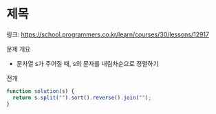 # 제목

링크: https://school.programmers.co.kr/learn/courses/30/lessons/12917

문제 개요

- 문자열 s가 주어질 때, s의 문자를 내림차순으로 정렬하기

전개

```js
function solution(s) {
  return s.split("").sort().reverse().join("");
}
```
